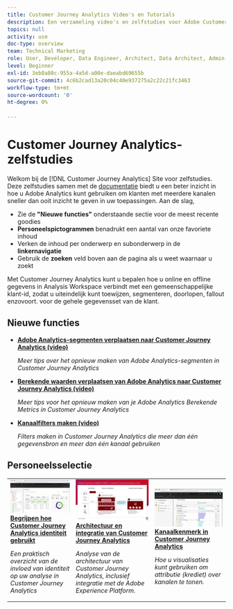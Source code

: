 ```yaml
---
title: Customer Journey Analytics Video's en Tutorials
description: Een verzameling video's en zelfstudies voor Adobe Customer Journey Analytics.
topics: null
activity: use
doc-type: overview
team: Technical Marketing
role: User, Developer, Data Engineer, Architect, Data Architect, Admin, Leader
level: Beginner
exl-id: 3eb8a80c-955a-4a5d-a00e-daeabd69655b
source-git-commit: 4c6b2cad13a20c04c40e937275a2c22c21fc3463
workflow-type: tm+mt
source-wordcount: '0'
ht-degree: 0%

---
```


# Customer Journey Analytics-zelfstudies

Welkom bij de [!DNL Customer Journey Analytics] Site voor zelfstudies.  Deze zelfstudies samen met de [documentatie](https://experienceleague.adobe.com/docs/analytics-platform/using/cja-landing.html) biedt u een beter inzicht in hoe u Adobe Analytics kunt gebruiken om klanten met meerdere kanalen sneller dan ooit inzicht te geven in uw toepassingen.  Aan de slag,

* Zie de **&quot;Nieuwe functies&quot;** onderstaande sectie voor de meest recente goodies
* **Personeelspictogrammen** benadrukt een aantal van onze favoriete inhoud
* Verken de inhoud per onderwerp en subonderwerp in de **linkernavigatie**
* Gebruik de **zoeken** veld boven aan de pagina als u weet waarnaar u zoekt

Met Customer Journey Analytics kunt u bepalen hoe u online en offline gegevens in Analysis Workspace verbindt met een gemeenschappelijke klant-id, zodat u uiteindelijk kunt toewijzen, segmenteren, doorlopen, fallout enzovoort. voor de gehele gegevensset van de klant.

<div id="whats-new-section">

## Nieuwe functies

* **[Adobe Analytics-segmenten verplaatsen naar Customer Journey Analytics (video)](components/filters/moving-adobe-analytics-segments-to-customer-journey-analytics.md)**

   *Meer tips over het opnieuw maken van Adobe Analytics-segmenten in Customer Journey Analytics*

* **[Berekende waarden verplaatsen van Adobe Analytics naar Customer Journey Analytics (video)](components/calc-metrics/moving-your-calculated-metrics-from-adobe-analytics-to-customer-journey-analytics.md)**

   *Meer tips voor het opnieuw maken van je Adobe Analytics Berekende Metrics in Customer Journey Analytics*

* **[Kanaalfilters maken (video)](components/filters/creating-cross-channel-filters-in-customer-journey-analytics.md)**

   *Filters maken in Customer Journey Analytics die meer dan één gegevensbron en meer dan één kanaal gebruiken*

</div>

<div id="recs-overview-body-1"></div>
<div id="recs-overview-body-2"></div>
<div id="recs-overview-body-3"></div>
<div id="recs-overview-body-4"></div>
<div id="recs-overview-body-5"></div>
<div id="recs-overview-body-6"></div>

<div id="staff-picks-section">

## Personeelsselectie

<table>
<tr>
  <td>
    <a href="visitor-id/understanding-how-customer-journey-analytics-uses-identity.md">
      <img alt="Begrijpen hoe CJA Identiteit gebruikt" src="assets/30750.jpg" />
    </a>
    <div>
      <a href="visitor-id/understanding-how-customer-journey-analytics-uses-identity.md">
    <strong>Begrijpen hoe Customer Journey Analytics identiteit gebruikt</strong>
    </a>
    </div>
    <p>
    <em>Een praktisch overzicht van de invloed van identiteit op uw analyse in Customer Journey Analytics</em>
    <p>
  </td>
   <td>
    <a href="architecture/architecture-and-integrations-of-cja.md">
      <img alt="Architectuur en integratie van Customer Journey Analytics" src="assets/32483.jpg" />
    </a>
    <div>
      <a href="architecture/architecture-and-integrations-of-cja.md">
    <strong>Architectuur en integratie van Customer Journey Analytics</strong>
    </a>
    </div>
    <p>
    <em>Analyse van de architectuur van Customer Journey Analytics, inclusief integratie met de Adobe Experience Platform.</em>
    <p>
  </td>
  <td>
    <a href="visualizations/cross-channel-attribution-in-customer-journey-analytics.md">
      <img alt="Kanaalkenmerk in Customer Journey Analytics" src="assets/31772.jpg" />
    </a>
    <div>
      <a href="visualizations/cross-channel-attribution-in-customer-journey-analytics.md">
    <strong>Kanaalkenmerk in Customer Journey Analytics</strong>
    </a>
    </div>
    <p>
    <em>Hoe u visualisaties kunt gebruiken om attributie (krediet) over kanalen te tonen.</em>
    <p>
  </td>
</tr>
</table>
</div>
